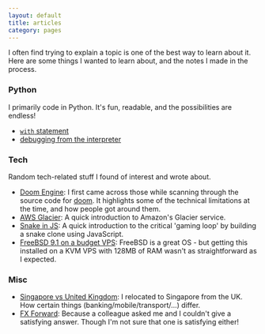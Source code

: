 ```yaml
---
layout: default
title: articles
category: pages
---
```


I often find trying to explain a topic is one of the best way to learn about it. Here are some things I wanted to learn about, and the notes I made in the process.

### Python ###

I primarily code in Python. It's fun, readable, and the possibilities are endless!

*   [`with` statement](code_python-with.html)
*   [debugging from the interpreter](code_python-debug.html)

### Tech ###

Random tech-related stuff I found of interest and wrote about.

*   [Doom Engine](code_doom-engine.html):
    I first came across those while scanning through the source code for [doom](http://www.github.com/id). It highlights some of the technical limitations at the time, and how people got around them.
*   [AWS Glacier](proj_aws-glacier.html):
    A quick introduction to Amazon's Glacier service.
*   [Snake in JS](gaming_snake.html):
    A quick introduction to the critical 'gaming loop' by building a snake clone using JavaScript.
*   [FreeBSD 9.1 on a budget VPS](misc_freebsd-vm128.html):
    FreeBSD is a great OS - but getting this installed on a KVM VPS with 128MB of RAM wasn't as straightforward as I expected.

### Misc ###

*   [Singapore vs United Kingdom](misc_sg_vs_uk.html):
    I relocated to Singapore from the UK. How certain things (banking/mobile/transport/...) differ.
*   [FX Forward](finance_fx-forward.html):
    Because a colleague asked me and I couldn't give a satisfying answer. Though I'm not sure that one is satisfying either!
